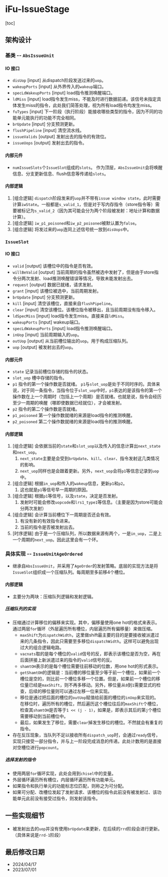 # iFu-IssueStage

[toc]

## 架构设计

### 基类 -- `AbsIssueUnit`

#### IO 接口
- `disUop` [input] 从dispatch阶段发送过来的`uop`。
- `wakeupPorts` [input] 从外界传入的`wakeup`端口。
- `specLdWakeupPorts` [input] load指令推测唤醒端口。
- `ldMiss` [input] load指令发生miss，不能及时进行数据前递。该信号未指定具体发生miss的指令，此处我们简答处理，视为所有load指令均发生miss。
- `fuTypes` [input] 下一阶段（执行阶段）能接收哪些类型的指令，因为不同的功能单元能执行的功能不完全相同。
- `brUpdate` [input] 分支预测更新。
- `flushPipeline` [input] 清空流水线。
- `issueValids` [output] 发射出去的指令的有效位。
- `issueUops` [output] 发射出去的指令。

#### 内部元件
- `numIssueSlots`个`IssueSlot`组成的`slots`。
   作为顶层，`AbsIssueUnit`会将唤醒信息、分支更新信息、flush信息等传递给`slots`。

#### 内部逻辑
1. [组合逻辑] `dispatch`阶段发来的`uop`并不带有`issue window state`，此时需要计算`iwState`。一般都是`s_valid_1`，但是对于写内存指令（store指令等）需要被标记为`s_valid_2`（因为其可能会分为两个阶段被发射：地址计算和数据计算）。
2. [组合逻辑] `iw_p1_poisoned`和`iw_p2_poisoned`被默认置为`false`。
3. [组合逻辑] 将发过来的`uop`连同上述信号统一放到`disUops`中。

### `IssueSlot`

#### IO 接口
- `valid` [output] 该槽位中的指令是否有效。
- `willBeValid` [output] 当前周期的指令虽然被选中发射了，但是由于store指令分两次发射、load推测唤醒错误等情况，导致未能发射出去。
- `request` [output] 数据已就绪，请求发射。
- `grant` [input] 该槽位被选中，当前周期发射。
- `brUpdate` [input] 分支预测更新。
- `kill` [input] 清空该槽位，直接来自`flushPipeline`。
- `clear` [input] 清空该槽位。该槽位指令被移出，且当前周期没有指令移入。
- `ldSpecMiss` [input] load指令发生miss。直接来自`ldMiss`。
- `wakeupPorts` [input] wakeup端口。
- `specLdWakeupPorts` [input] load指令推测唤醒端口。
- `inUop` [input] 当前周期输入的`uop`。
- `outUop` [output] 从当前槽位输出的`uop`。用于构成压缩队列。
- `uop` [output] 被发射出去的`uop`。

#### 内部元件
- `state` 记录当前槽位存储的指令的状态。
- `slot_uop` 槽中存储的指令。
- `p1` 指令的第一个操作数是否就绪。
  `p1`与`slot_uop`是处于不同时序的。具体来说，对于同一条指令，当指令位于`slot_uop`中时，`p1`表达的是该指令的第一个操作数在上一个周期时（包括上一个周期）是否就绪。也就是说，指令会经历至少一周期的唤醒（哪即使数据已经就位），才会被发射。
- `p2` 指令的第二个操作数是否就绪。
- `p1_poisoned` 第一个操作数就绪的来源是load指令的推测唤醒。
- `p2_poisoned` 第二个操作数就绪的来源是load指令的推测唤醒。

#### 内部逻辑
1. [组合逻辑] 会依据当前的`state`和`slot_uop`以及传入的信息计算出`next_state`和`next_uop`。
   1. `next_state`主要是会受到`brUpdate`、`kill`、`clear`、指令发射这几类情况的影响。
   2. `next_uop`同样也是会跟着更新。另外，`next_uop`会将`p1`等信息记录到`uop`中。
2. [组合逻辑] 根据`in_uop`和传入的`wakeup`信息，更新`p1`和`p2`。
   1. 这也就是`p1`等信号早一周期的原因。
3. [组合逻辑] 根据`p1`等信号，以及`state`，决定是否发射。
   1. 发射时可能会修改`uopcode`和`lrs1_type1`等信息。（主要是因为store可能会分两次发射）
4. [组合逻辑] 会计算当前槽位下一周期是否还会有效。
   1. 有没有新的有效指令进来。
   2. 当前的指令是否被发射出去。
5. [时序逻辑] 由于是一个压缩队列，所以数据来源有两个，一是`in_uop`，二是上一个周期的`next_uop`。因此这里会有一个环。

### 具体实现 -- `IssueUnitAgeOrdered`
- 继承自`AbsIssueUnit`，并采用了`AgeOrder`的发射策略。底层的实现方法是将`IssueSlot`组织成一个压缩队列。每周期至多前移4个槽位。

#### 内部逻辑
- 主要分为两块：压缩队列逻辑和发射逻辑。

##### 压缩队列的实现
- 压缩通过计算移位的偏移来实现。其中，偏移量使用one hot的格式来表示。通过两层`for`循环（外层遍历所有槽位，内层遍历所有偏移量）来做压缩。
  - `maxShift`为`dispatchWidth`，这里做shift最主要的目的是要接收被派遣过来的几条指令，因此只需要至多移位`dispatchWidth`。这样可以避免出现过大的组合逻辑电路。
  - `vacnats`取的是每个槽位的`valid`信号的反，即表示该槽位是否为空，再在后面拼接上新派遣过来的指令的`valid`信号的反。
  - `shamtOH`表示的是每个槽位需要往前移动的位数，用one hot的形式表示。
  - `getShamtOH`的逻辑是：当前槽的移位量至少等于前一个槽位，如果前一个槽位是空的，则比前一个槽位多移一个位置。但是，如果前一个槽位的移位量已经是`maxShift`，则不再多移动。另外，移位量从`0`到`1`需要显式的检查，后续的移位量则可以通过左移一位来实现。
  - 移位是通过把后面的槽位的`outUop`赋值给前面的槽位的`inUop`来实现的。在移位时，遍历所有的槽位，然后遍历这个槽位往后的`maxShift`个槽位，检查其`shamtOH`是否等于`1 << (j - 1)`，如果是，即表示其后的第`j`个槽位需要移动到当前槽位中。
  - 最后，如果发生了移位，需要`clear`掉发生移位的槽位。不然就会有重复的指令。
- 存在反压现象，当队列不足以接收所有`dispatch_uop`时，会通过`ready`信号，实现只接受一部分指令，并与上一阶段完成消息的传递。此处计数用的是直接对空槽位进行`popcount`。

##### 选择发射的指令
- 使用两层`for`循环实现，此处会用到`chisel`中的变量。
- 外层循环遍历所有槽位，内层循环遍历所有功能单元。
- 如果指令和执行单元的功能标志位匹配，则称之为可分配。
- 如果可分配、改槽位发起了发射请求、该槽位的指令此前没有被发射过、该功能单元此前没有接受过指令，则发射该指令。

## 一些实现细节
- 被发射出去的`uop`并没有使用`brUpdate`来更新，在后续的`rrd`阶段会进行更新。（具体来说是`rrd-1`阶段）

## 最后修改日期
- 2024/04/17
- 2023/07/01
